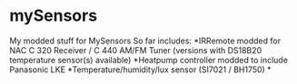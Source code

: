 # mySensors
My modded stuff for MySensors
So far includes:
  *IRRemote modded for NAC C 320 Receiver / C 440 AM/FM Tuner (versions with DS18B20 temperature sensor(s) available)
  *Heatpump controller modded to include Panasonic LKE
  *Temperature/humidity/lux sensor (SI7021 / BH1750)
  *
